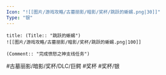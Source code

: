 ```yaml
---
Icon: "![[图片/游戏攻略/古墓丽影/暗影/奖杯/跳跃的蜥蜴.png|30]]"
Type: "银"
---
```

```ad-common-silver-trophy
title: (Title:: "跳跃的蜥蜴")
![[图片/游戏攻略/古墓丽影/暗影/奖杯/跳跃的蜥蜴.png|100]]

(Comment:: "完成愤怒之神支线任务")
```

#古墓丽影/暗影/奖杯/DLC/巨鳄 #奖杯 #奖杯/银
